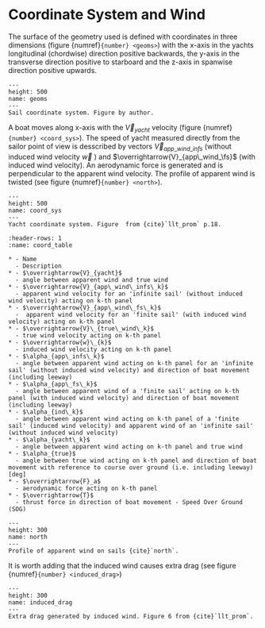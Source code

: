 #  Coordinate System and Wind

The surface of the geometry used is defined with coordinates in three dimensions (figure {numref}`{number} <geoms>`)  with the x-axis in the yachts longitudinal (chordwise) direction positive backwards, the y-axis in the transverse direction positive to starboard and the z-axis in spanwise direction positive upwards.

```{figure} ../../figures/geom.png
---
height: 500
name: geoms
---
Sail coordinate system. Figure by author.
```

A boat moves along x-axis with the $\overrightarrow{V}_{yacht}$ velocity (figure {numref}`{number} <coord_sys>`). The speed of yacht  measured directly from the sailor point of view is desscribed by vectors $\overrightarrow{V}_{app\_wind\_infs}$ (without induced wind velocity $\overrightarrow{w}$ ) and $\overrightarrow{V}_{app\_wind_\fs}$ (with induced wind velocity). An aerodynamic force is generated and is  perpendicular to the apparent wind velocity. The profile of apparent wind is twisted (see figure {numref}`{number} <north>`).

```{figure} ../../figures/coord_sys.png
---
height: 500
name: coord_sys
---
Yacht coordinate system. Figure  from {cite}`llt_prom` p.18.
```


```{list-table} Nomenclature
:header-rows: 1
:name: coord_table

* - Name
  - Description
* - $\overrightarrow{V}_{yacht}$
  - angle between apparent wind and true wind       
* - $\overrightarrow{V}_{app\_wind\_infs\_k}$
  - apparent wind velocity for an 'infinite sail' (without induced wind velocity) acting on k-th panel
* - $\overrightarrow{V}_{app\_wind\_fs\_k}$
  -  apparent wind velocity for an 'finite sail' (with induced wind velocity) acting on k-th panel
* - $\overrightarrow{V}\_{true\_wind\_k}$
  - true wind velocity acting on k-th panel
* - $\overrightarrow{w}\_{k}$
  - induced wind velocity acting on k-th panel
* - $\alpha_{app\_infs\_k}$
  - angle between apparent wind acting on k-th panel for an 'infinite sail' (without induced wind velocity) and direction of boat movement (including leeway)
* - $\alpha_{app\_fs\_k}$
  - angle between apparent wind of a 'finite sail' acting on k-th panel (with induced wind velocity) and direction of boat movement (including leeway) 
* - $\alpha_{ind\_k}$
  - angle between apparent wind acting on k-th panel of a 'finite sail' (induced wind velocity) and apparent wind of an 'infinite sail' (without induced wind velocity)
* - $\alpha_{yacht\_k}$
  - angle between apparent wind acting on k-th panel and true wind
* - $\alpha_{true}$
  - angle between true wind acting on k-th panel and direction of boat movement with reference to course over ground (i.e. including leeway) [deg]
* - $\overrightarrow{F}_a$
  - aerodynamic force acting on k-th panel
* - $\overrightarrow{T}$
  - thrust force in direction of boat movement - Speed Over Ground (SOG)
```


```{figure} ../../figures/North-Sail-Understanding-Twised_wind.png
---
height: 300
name: north
---
Profile of apparent wind on sails {cite}`north`.
```

It is worth adding that the induced wind causes extra drag (see figure {numref}`{number} <induced_drag>`)


```{figure} ../../figures/induced_drag.png
---
height: 300
name: induced_drag
---
Extra drag generated by induced wind. Figure 6 from {cite}`llt_prom`.
```

